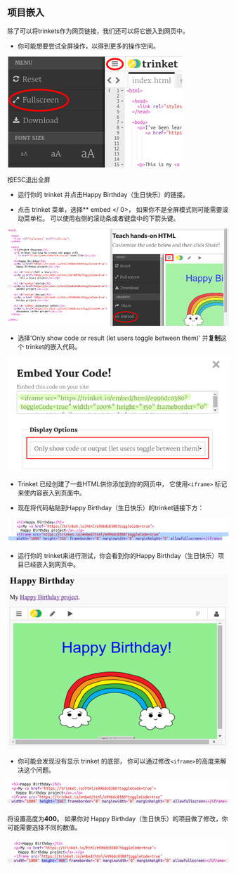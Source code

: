 ## 项目嵌入

除了可以将trinkets作为网页链接，我们还可以将它嵌入到网页中。

+ 你可能想要尝试全屏操作，以得到更多的操作空间。

![截屏](images/showcase-fullscreen.png)

按ESC退出全屏

+ 运行你的 trinket 并点击Happy Birthday（生日快乐）的链接。

+ 点击 trinket 菜单，选择** embed </ 0>， 如果你不是全屏模式则可能需要滚动菜单栏。 可以使用右侧的滚动条或者键盘中的下箭头键。</p></li> </ul> 
    
    ![截屏](images/showcase-embed-code.png)
    
    + 选择'Only show code or result (let users toggle between them)’ 并**复制**这个 trinket的嵌入代码。 
    
    ![截图](images/showcase-embed.png)
    
    + Trinket 已经创建了一些HTML供你添加到你的网页中， 它使用`<iframe>` 标记来使内容嵌入到页面中。
    
    + 现在将代码粘贴到Happy Birthday（生日快乐）的trinket链接下方：
    
    ![截屏](images/showcase-paste-embed.png)
    
    + 运行你的 trinket来进行测试，你会看到你的Happy Birthday（生日快乐）项目已经嵌入到网页中。 
    
    ![截屏](images/showcase-embed-output.png)
    
    + 你可能会发现没有显示 trinket 的底部， 你可以通过修改`<iframe>`的高度来解决这个问题。 
    
    ![截屏](images/showcase-embed-height.png)
    
    将设置高度为**400**。 如果你对 Happy Birthday（生日快乐）的项目做了修改，你可能需要选择不同的数值。
    
    ![截屏](images/showcase-embed-fixed.png)